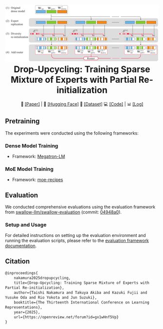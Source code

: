 <h1 align="center">
    <img alt="Drop-Upcycling" src="images/drop-upcycling.png"></a><br>
<b>Drop-Upcycling: Training Sparse Mixture of Experts with Partial Re-initialization</b><br>
</h1>

<p align="center">
  📄 <a href="https://openreview.net/forum?id=gx1wHnf5Vp">[Paper]</a> |
  🤗 <a href="https://huggingface.co/collections/llm-jp/drop-upcycling-674dc5be7bbb45e12a476b80">[Hugging Face]</a>
  📁 <a href="https://gitlab.llm-jp.nii.ac.jp/datasets/llm-jp-corpus-v3">[Dataset]</a>
  💻 <a href="https://github.com/llm-jp/Drop-Upcycling">[Code]</a> |
  📊 <a href="https://wandb.ai/llm-jp/Drop-Upcycling">[Log]</a>
</p>


## Pretraining

The experiments were conducted using the following frameworks:

### Dense Model Training
- Framework: [Megatron-LM](https://github.com/llm-jp/Megatron-LM](https://github.com/llm-jp/Megatron-LM/tree/936f55676ee8d8f329a3fe12f5c4e7fdc51b46f8))

### MoE Model Training
- Framework: [moe-recipes](https://github.com/rioyokotalab/moe-recipes/tree/0860594e0e278d4b9cea547adb5d0177f0648a38)

## Evaluation

We conducted comprehensive evaluations using the evaluation framework from [swallow-llm/swallow-evaluation](https://github.com/swallow-llm/swallow-evaluation) (commit: [04948a0](https://github.com/swallow-llm/swallow-evaluation/commit/04948a0e81075cc461b80e98ba2ce483d4edb0bc)).

### Setup and Usage

For detailed instructions on setting up the evaluation environment and running the evaluation scripts, please refer to the [evaluation framework documentation](https://github.com/swallow-llm/swallow-evaluation/blob/04948a0e81075cc461b80e98ba2ce483d4edb0bc/README.md).

## Citation

```
@inproceedings{
    nakamura2025dropupcycling,
    title={Drop-Upcycling: Training Sparse Mixture of Experts with Partial Re-initialization},
    author={Taishi Nakamura and Takuya Akiba and Kazuki Fujii and Yusuke Oda and Rio Yokota and Jun Suzuki},
    booktitle={The Thirteenth International Conference on Learning Representations},
    year={2025},
    url={https://openreview.net/forum?id=gx1wHnf5Vp}
}
```

